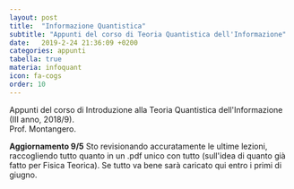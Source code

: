 ```yaml
---
layout: post
title:  "Informazione Quantistica"
subtitle: "Appunti del corso di Teoria Quantistica dell'Informazione"
date:   2019-2-24 21:36:09 +0200
categories: appunti
tabella: true
materia: infoquant
icon: fa-cogs
order: 10
---
```


Appunti del corso di Introduzione alla Teoria Quantistica dell'Informazione (III anno, 2018/9).<br/>
Prof. Montangero.<br/>

**Aggiornamento 9/5** Sto revisionando accuratamente le ultime lezioni, raccogliendo tutto quanto in un .pdf unico con tutto (sull'idea di quanto già fatto per Fisica Teorica). Se tutto va bene sarà caricato qui entro i primi di giugno.